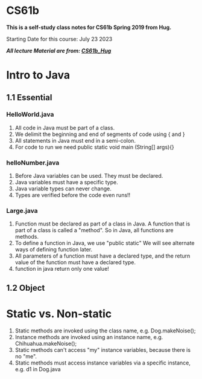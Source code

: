 # CS61b

**This is a self-study class notes for CS61b Spring 2019 from Hug.**

Starting Date for this course: July 23 2023

***All lecture Material are from: [CS61b_Hug](https://joshhug.gitbooks.io/hug61b/content/chap1/chap12.html)***


# Intro to Java 

## 1.1 Essential

### HelloWorld.java
1. All code in Java must be part of a class.
2. We delimit the beginning and end of segments of
    code using { and }
3. All statements in Java must end in a semi-colon.
4. For code to run we need public static void main (String[] args){}

### helloNumber.java
1. Before Java variables can be used. They must be declared.
2. Java variables must have a specific type.
3. Java variable types can never change.
4. Types are verified before the code even runs!!


### Large.java
1. Function must be declared as part of a class in Java. A function that is part of a class is called a "method". So in Java, all functions are methods.
2. To define a function in Java, we use "public static" We will see alternate ways of defining function later.
3. All parameters of a function must have a declared type, and the return value of the function must have a declared type.
4. function in java return only one value!
 

## 1.2 Object

# Static vs. Non-static
1. Static methods are invoked using the class name, e.g. Dog.makeNoise();
2. Instance methods are invoked using an instance name, e.g. Chihuahua.makeNoise();
3. Static methods can't access "my" instance variables, because there is no "me".
4. Static methods must access instance variables via a specific instance, e.g. d1 in Dog.java

